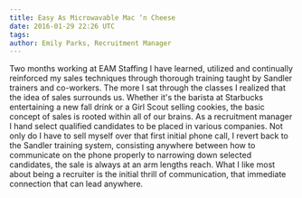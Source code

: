 ```yaml
---
title: Easy As Microwavable Mac ‘n Cheese
date: 2016-01-29 22:26 UTC
tags:
author: Emily Parks, Recruitment Manager
---
```

Two months working at EAM Staffing I have learned, utilized and continually reinforced my sales techniques through thorough training taught by Sandler trainers and co-workers.  The more I sat through the classes I realized that the idea of sales surrounds us.  Whether it's the barista at Starbucks entertaining a new fall  drink or a Girl Scout selling cookies, the basic concept of sales is rooted within all of  our brains.  As a recruitment manager I hand select qualified candidates to be placed in various companies.  Not only do I have to sell myself over that first initial phone call, I revert back to the Sandler training system, consisting anywhere between how to communicate on the phone properly to narrowing down selected candidates, the sale is always at an arm lengths reach. What I like most about being a recruiter is the initial thrill of communication, that immediate connection that can lead anywhere.

